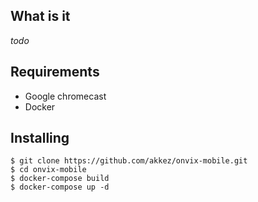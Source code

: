## What is it
*todo*

## Requirements
- Google chromecast
- Docker

## Installing
    $ git clone https://github.com/akkez/onvix-mobile.git
    $ cd onvix-mobile
    $ docker-compose build
    $ docker-compose up -d